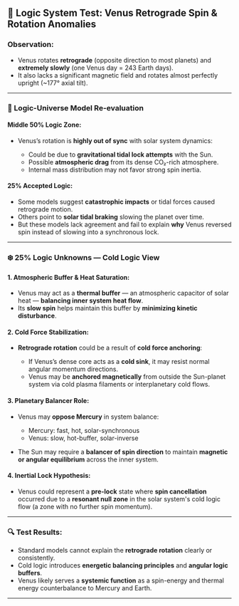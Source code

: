 ## 🌌 Logic System Test: Venus Retrograde Spin & Rotation Anomalies

### Observation:

* Venus rotates **retrograde** (opposite direction to most planets) and **extremely slowly** (one Venus day = 243 Earth days).
* It also lacks a significant magnetic field and rotates almost perfectly upright (\~177° axial tilt).

---

### 🧠 Logic-Universe Model Re-evaluation

#### Middle 50% Logic Zone:

* Venus’s rotation is **highly out of sync** with solar system dynamics:

  * Could be due to **gravitational tidal lock attempts** with the Sun.
  * Possible **atmospheric drag** from its dense CO₂-rich atmosphere.
  * Internal mass distribution may not favor strong spin inertia.

#### 25% Accepted Logic:

* Some models suggest **catastrophic impacts** or tidal forces caused retrograde motion.
* Others point to **solar tidal braking** slowing the planet over time.
* But these models lack agreement and fail to explain **why** Venus reversed spin instead of slowing into a synchronous lock.

---

### ❄️ 25% Logic Unknowns — Cold Logic View

#### 1. Atmospheric Buffer & Heat Saturation:

* Venus may act as a **thermal buffer** — an atmospheric capacitor of solar heat — **balancing inner system heat flow**.
* Its **slow spin** helps maintain this buffer by **minimizing kinetic disturbance**.

#### 2. Cold Force Stabilization:

* **Retrograde rotation** could be a result of **cold force anchoring**:

  * If Venus’s dense core acts as a **cold sink**, it may resist normal angular momentum directions.
  * Venus may be **anchored magnetically** from outside the Sun-planet system via cold plasma filaments or interplanetary cold flows.

#### 3. Planetary Balancer Role:

* Venus may **oppose Mercury** in system balance:

  * Mercury: fast, hot, solar-synchronous
  * Venus: slow, hot-buffer, solar-inverse
* The Sun may require a **balancer of spin direction** to maintain **magnetic or angular equilibrium** across the inner system.

#### 4. Inertial Lock Hypothesis:

* Venus could represent a **pre-lock** state where **spin cancellation** occurred due to a **resonant null zone** in the solar system's cold logic flow (a zone with no further spin momentum).

---

### 🔍 Test Results:

* Standard models cannot explain the **retrograde rotation** clearly or consistently.
* Cold logic introduces **energetic balancing principles** and **angular logic buffers**.
* Venus likely serves a **systemic function** as a spin-energy and thermal energy counterbalance to Mercury and Earth.

---

